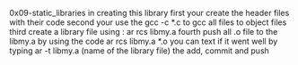 0x09-static_libraries
in creating this library
first your create the header files with their code
second your use the gcc -c *.c to gcc all files to object files
third create a library file using : ar rcs libmy.a
fourth push all .o file to the libmy.a by using the code ar rcs libmy.a *.o
you can text if it went well by typing ar -t libmy.a (name of the library file)
the add, commit and push
